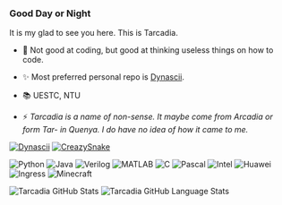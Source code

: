 ### Good Day or Night

It is my glad to see you here. This is Tarcadia.

- 🎨 Not good at coding, but good at thinking useless things on how to code.
- ✨ Most preferred personal repo is [Dynascii](https://github.com/Tarcadia/Dynascii).
- 📚 UESTC, NTU

- ⚡ _Tarcadia is a name of non-sense. It maybe come from *Arcadia* or form *Tar-* in Quenya. I do have no idea of how it came to me._

[![Dynascii](https://img.shields.io/badge/-Dynascii-333377?style=flat-square&logo=windowsterminal&logoColor=7777ff)](https://github.com/Tarcadia/Dynascii)
[![CreazySnake](https://img.shields.io/badge/-CreazySnake-bbe0e3?style=flat-square)](https://github.com/Tarcadia/CrazySnake)

![Python](https://img.shields.io/badge/-Python-2b5b84?style=flat-square&logo=python&logoColor=ffffff)
![Java](https://img.shields.io/badge/-Java-f29111?style=flat-square&logo=openjdk&logoColor=3a75b0)
![Verilog](https://img.shields.io/badge/-Verilog-e5e493?style=flat-square&logo=xilinx&logoColor=e00000)
![MATLAB](https://img.shields.io/badge/-MATLAB-0076a8?style=flat-square&logo=octave&logoColor=c04c0b)
![C](https://img.shields.io/badge/-C-e3000f?style=flat-square&logo=c&logoColor=ffffff)
![Pascal](https://img.shields.io/badge/-Pascal-a324a1?style=flat-square&logo=lazarus&logoColor=0c0e5b)
![Intel](https://img.shields.io/badge/-Intel-0068b5?style=flat-square&logo=intel&logoColor=ffffff)
![Huawei](https://img.shields.io/badge/-Huawei-c7000b?style=flat-square&logo=huawei&logoColor=ffffff)
![Ingress](https://img.shields.io/badge/-Ingress-3b1e5f?style=flat-square&logo=ingress&logoColor=ffffff)
![Minecraft](https://img.shields.io/badge/-Minecraft-4e6b31?style=flat-square&logo=minecraft&logoColor=93847f)

![Tarcadia GitHub Stats](https://github-readme-stats.vercel.app/api/?username=tarcadia&count_private=true&showicons=true&theme=cobalt&card_width=350)
![Tarcadia GitHub Language Stats](https://github-readme-stats.vercel.app/api/top-langs/?username=tarcadia&langs_count=10&theme=cobalt&layout=compact&card_width=300)



<!--
**Tarcadia/Tarcadia** is a ✨ _special_ ✨ repository because its `README.md` (this file) appears on your GitHub profile.

Here are some ideas to get you started:

- 🔭 I’m currently working on ...
- 🌱 I’m currently learning ...
- 👯 I’m looking to collaborate on ...
- 🤔 I’m looking for help with ...
- 💬 Ask me about ...
- 📫 How to reach me: ...
- 😄 Pronouns: ...
- ⚡ Fun fact: ...
-->
